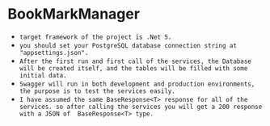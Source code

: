 # BookMarkManager
- `target framework of the project is .Net 5.`
- `you should set your PostgreSQL database connection string at "appsettings.json".`
- `After the first run and first call of the services, the Database will be created itself, and the tables will be filled with some initial data.`
- `Swagger will run in both development and production environments, the purpose is to test the services easily.`
- `I have assumed the same BaseResponse<T> response for all of the services. so after calling the services you will get a 200 response with a JSON of  BaseResponse<T> type.`
